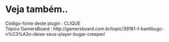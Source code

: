 # Veja também..
<html>
Código-fonte deste plugin :
  <href="https://github.com/BootingK/java/tree/master/noBug"/> CLIQUE </href><br>                 
Tópico GamersBoard :
  http://gamersboard.com.br/topic/39181-f-bantibugc-n%C3%A3o-deixe-seus-player-bugar-creeper/
<html>
